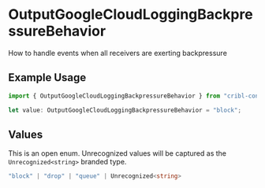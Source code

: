 # OutputGoogleCloudLoggingBackpressureBehavior

How to handle events when all receivers are exerting backpressure

## Example Usage

```typescript
import { OutputGoogleCloudLoggingBackpressureBehavior } from "cribl-control-plane/models/operations";

let value: OutputGoogleCloudLoggingBackpressureBehavior = "block";
```

## Values

This is an open enum. Unrecognized values will be captured as the `Unrecognized<string>` branded type.

```typescript
"block" | "drop" | "queue" | Unrecognized<string>
```